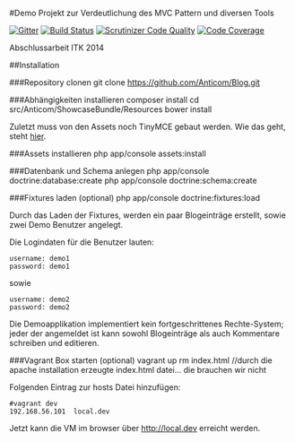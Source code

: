 #Demo Projekt zur Verdeutlichung des MVC Pattern und diversen Tools

[![Gitter](http://img.shields.io/badge/Gitter-Anticom%2FBlog-blue.svg)](https://gitter.im/Anticom/Blog)
[![Build Status](https://travis-ci.org/Anticom/Blog.svg)](https://travis-ci.org/Anticom/Blog)
[![Scrutinizer Code Quality](https://scrutinizer-ci.com/g/Anticom/Blog/badges/quality-score.png?s=5ce7987fa49cedbce4af1a48a2c6acb8bb0f6c9a)](https://scrutinizer-ci.com/g/Anticom/Blog/)
[![Code Coverage](https://scrutinizer-ci.com/g/Anticom/Blog/badges/coverage.png?s=6dc81a533147609a87d56b41599057fe44cb7d74)](https://scrutinizer-ci.com/g/Anticom/Blog/)

Abschlussarbeit ITK 2014

##Installation

###Repository clonen
    git clone https://github.com/Anticom/Blog.git

###Abhängigkeiten installieren
    composer install
    cd src/Anticom/ShowcaseBundle/Resources
    bower install

Zuletzt muss von den Assets noch TinyMCE gebaut werden.
Wie das geht, steht [hier](https://github.com/tinymce/tinymce/blob/master/readme.md).

###Assets installieren
    php app/console assets:install

###Datenbank und Schema anlegen
    php app/console doctrine:database:create
    php app/console doctrine:schema:create

###Fixtures laden (optional)
    php app/console doctrine:fixtures:load

Durch das Laden der Fixtures, werden ein paar Blogeinträge erstellt, sowie zwei Demo Benutzer angelegt.

Die Logindaten für die Benutzer lauten:

    username: demo1
    password: demo1

sowie

    username: demo2
    password: demo2

Die Demoapplikation implementiert kein fortgeschrittenes Rechte-System; jeder der angemeldet ist kann sowohl Blogeinträge als auch Kommentare schreiben und editieren.

###Vagrant Box starten (optional)
    vagrant up
    rm index.html   //durch die apache installation erzeugte index.html datei... die brauchen wir nicht

Folgenden Eintrag zur hosts Datei hinzufügen:

    #vagrant dev
    192.168.56.101	local.dev

Jetzt kann die VM im browser über http://local.dev erreicht werden.